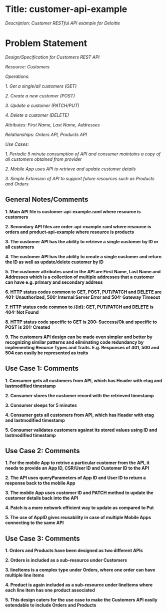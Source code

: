 # Title: customer-api-example
*Description: Customer RESTful API example for Deloitte*

# Problem Statement

*Design/Specification for Customers REST API*

*Resource: Customers*

*Operations:* 

*1. Get a single/all customers (GET)*

*2. Create a new customer (POST)*

*3. Update a customer (PATCH/PUT)* 

*4. Delete a customer (DELETE)*

*Attributes: First Name, Last Name, Addresses*

*Relationships: Orders API, Products API*

*Use Cases:*

*1. Periodic 5 minute consumption of API and consumer maintains a copy of all customers obtained from provider*

*2. Mobile App uses API to retrieve and update customer details*

*3. Simple Extension of API to support future resources such as Products and Orders*

## General Notes/Comments

**1. Main API file is customer-api-example.raml where resource is customers**

**2. Secondary API files are order-api-example.raml where resource is orders and product-api-example where resource is products**

**3. The customer API has the ability to retrieve a single customer by ID or all customers**

**4. The customer API has the ability to create a single customer and return the ID as well as update/delete customer by ID**

**5. The customer attributes used in the API are First Name, Last Name and Addresses which is a collection of multiple addresses that a customer can have e.g. primary and secondary address**

**6. HTTP status codes common to GET, POST, PUT/PATCH and DELETE are 401: Unauthorized, 500: Internal Server Error and 504: Gateway Timeout**

**7. HTTP status code common to /{id}: GET, PUT/PATCH and DELETE is 404: Not Found**

**8. HTTP status code specific to GET is 200: Success/Ok and specific to POST is 201: Created**

**9. The customers API design can be made even simpler and better by recognizing similar patterns and eliminating code redundancy by implementing Reource Types and Traits. E.g. Responses of 401, 500 and 504 can easily be represented as traits**

## Use Case 1: Comments

**1. Consumer gets all customers from API, which has Header with etag and lastmodified timestamp**

**2. Consumer stores the customer record with the retrieved timestamp**

**3. Consumer sleeps for 5 minutes**

**4. Consumer gets all customers from API, which has Header with etag and lastmodified timestamp**

**5. Consumer validates customers against its stored values using ID and lastmodified timestamp**

## Use Case 2: Comments

**1. For the mobile App to retrive a particular customer from the API, it needs to provide an App ID, CSR/User ID and Customer ID to the API**

**2. The API uses queryParameters of App ID and User ID to return a response back to the mobile App**

**3. The mobile App uses customer ID and PATCH method to update the customer details back into the API**

**4. Patch is a more network efficient way to update as compared to Put**

**5. The use of AppID gives reusability in case of multiple Mobile Apps connecting to the same API**

## Use Case 3: Comments

**1. Orders and Products have been designed as two different APIs**

**2. Orders is included as a sub-resource under Customers**

**3. lineItems is a complex type under Orders, where one order can have multiple line items**

**4. Product is again included as a sub-resource under lineItems where each line item has one product associated**

**5. This design caters for the use case to make the Customers API easily extendable to include Orders and Products**


